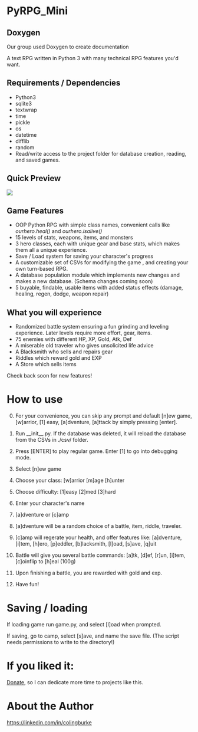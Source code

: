 # PyRPG_Mini

Doxygen
 -
Our group used Doxygen to create documentation

A text RPG written in Python 3 with many technical RPG features you'd want.
## Requirements / Dependencies
* Python3
* sqlite3
* textwrap
* time
* pickle
* os
* datetime
* difflib
* random
* Read/write access to the project folder for database creation, reading, and saved games.

## Quick Preview

![](https://i.imgur.com/YTx0ZGj.gif)

## Game Features

* OOP Python RPG with simple class names, convenient calls like *ourhero.heal()* and *ourhero.isalive()*
* 15 levels of stats, weapons, items, and monsters
* 3 hero classes, each with unique gear and base stats, which makes them all a unique experience.
* Save / Load system for saving your character's progress
* A customizable set of CSVs for modifying the game , and creating your own turn-based RPG.
* A database population module which implements new changes and makes a new database. (Schema changes coming soon)
* 5 buyable, findable, usable items with added status effects (damage, healing, regen, dodge, weapon repair)

## What you will experience
* Randomized battle system ensuring a fun grinding and leveling experience. Later levels require more effort, gear, items.
* 75 enemies with different HP, XP, Gold, Atk, Def
* A miserable old traveler who gives unsolicited life advice
* A Blacksmith who sells and repairs gear
* Riddles which reward gold and EXP
* A Store which sells items

Check back soon for new features!

# How to use

0. For your convenience, you can skip any prompt and default \[n]ew game, \[w]arrior, \[1] easy, \[a]dventure, \[a]ttack by simply pressing \[enter].

 1. Run \_\_init\_\_.py. If the database was deleted, it will reload the database from the CSVs in ./csv/ folder.
 2. Press \[ENTER] to play regular game. Enter \[1] to go into debugging mode.
 3. Select \[n]ew game
 4. Choose your class: \[w]arrior \[m]age \[h]unter
 5. Choose difficulty: \[1]easy \[2]med \[3]hard
 6. Enter your character's name
 7. \[a]dventure or \[c]amp
 8. \[a]dventure will be a random choice of a battle, item, riddle, traveler.
 9. \[c]amp will regerate your health, and offer features like: \[a]dventure, \[i]tem, \[h]ero, \[p]eddler, \[b]lacksmith, \[l]oad, \[s]ave, \[q]uit
 10. Battle will give you several battle commands: \[a]tk, \[d]ef, \[r]un, \[i]tem, \[c]oinflip to \[h]eal (100g)
 11. Upon finishing a battle, you are rewarded with gold and exp.
 12. Have fun!

# Saving / loading
If loading game run game.py, and select \[l]oad when prompted.

If saving, go to camp, select \[s]ave, and name the save file. (The script needs permissions to write to the directory!)

# If you liked it:

[Donate](https://www.paypal.me/gitcraw), so I can dedicate more time to projects like this.

# About the Author

https://linkedin.com/in/colingburke
